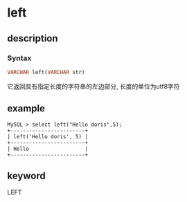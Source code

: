 # left

## description

### Syntax

```Haskell
VARCHAR left(VARCHAR str)
```

它返回具有指定长度的字符串的左边部分, 长度的单位为utf8字符

## example

```Plain Text
MySQL > select left("Hello doris",5);
+------------------------+
| left('Hello doris', 5) |
+------------------------+
| Hello                  |
+------------------------+
```

## keyword

LEFT
